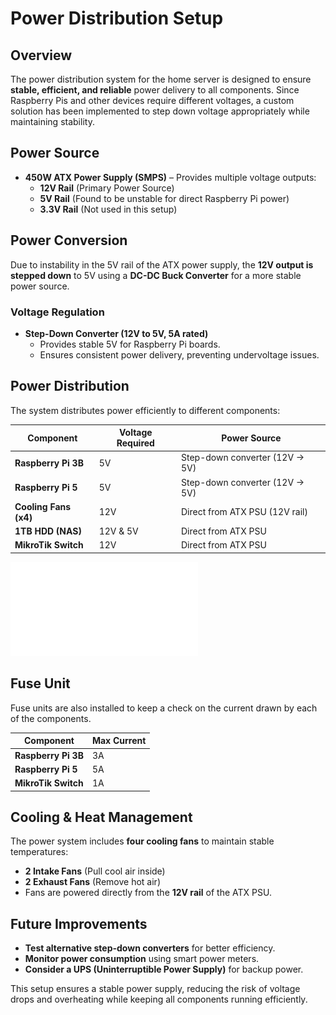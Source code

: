 # Power Distribution Setup

## Overview
The power distribution system for the home server is designed to ensure **stable, efficient, and reliable** power delivery to all components. Since Raspberry Pis and other devices require different voltages, a custom solution has been implemented to step down voltage appropriately while maintaining stability.

## Power Source
- **450W ATX Power Supply (SMPS)** – Provides multiple voltage outputs:
  - **12V Rail** (Primary Power Source)
  - **5V Rail** (Found to be unstable for direct Raspberry Pi power)
  - **3.3V Rail** (Not used in this setup)

## Power Conversion
Due to instability in the 5V rail of the ATX power supply, the **12V output is stepped down** to 5V using a **DC-DC Buck Converter** for a more stable power source.

### Voltage Regulation
- **Step-Down Converter (12V to 5V, 5A rated)** 
  - Provides stable 5V for Raspberry Pi boards.
  - Ensures consistent power delivery, preventing undervoltage issues.
  
## Power Distribution
The system distributes power efficiently to different components:

| Component               | Voltage Required | Power Source                     |
|-------------------------|-----------------|----------------------------------|
| **Raspberry Pi 3B**    | 5V              | Step-down converter (12V → 5V)  |
| **Raspberry Pi 5**     | 5V              | Step-down converter (12V → 5V)  |
| **Cooling Fans (x4)**  | 12V             | Direct from ATX PSU (12V rail)  |
| **1TB HDD (NAS)**      | 12V & 5V        | Direct from ATX PSU             |
| **MikroTik Switch**    | 12V             | Direct from ATX PSU             |

![Power Distribution Setup](images/PowerDistributionCircuit.pdf)

## Fuse Unit
Fuse units are also installed to keep a check on the current drawn by each of the components.

| Component               | Max Current |
|-------------------------|-----------------|
| **Raspberry Pi 3B**    | 3A              |
| **Raspberry Pi 5**     | 5A              |
| **MikroTik Switch**    | 1A             |

## Cooling & Heat Management
The power system includes **four cooling fans** to maintain stable temperatures:
- **2 Intake Fans** (Pull cool air inside)
- **2 Exhaust Fans** (Remove hot air)
- Fans are powered directly from the **12V rail** of the ATX PSU.

## Future Improvements
- **Test alternative step-down converters** for better efficiency.
- **Monitor power consumption** using smart power meters.
- **Consider a UPS (Uninterruptible Power Supply)** for backup power.

This setup ensures a stable power supply, reducing the risk of voltage drops and overheating while keeping all components running efficiently.
